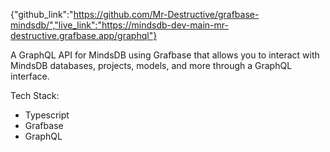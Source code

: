 {"github_link":"https://github.com/Mr-Destructive/grafbase-mindsdb/","live_link":"https://mindsdb-dev-main-mr-destructive.grafbase.app/graphql"}

<p>A GraphQL API for MindsDB using Grafbase that allows you to interact with MindsDB databases, projects, models, and more through a GraphQL interface.</p>
<p>Tech Stack:</p>
<ul>
<li>Typescript</li>
<li>Grafbase</li>
<li>GraphQL</li>
</ul>
